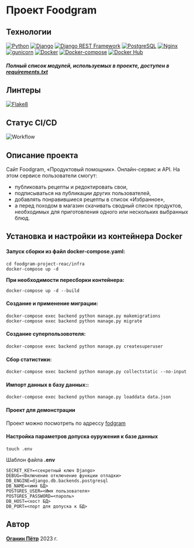 # Проект Foodgram
## Технологии
[![Python](https://img.shields.io/badge/-Python-464646?style=flat&logo=Python&logoColor=56C0C0&color=gray)](https://www.python.org/) [![Django](https://img.shields.io/badge/-Django-464646?style=flat&logo=Django&logoColor=56C0C0&color=gray)](https://www.djangoproject.com/) [![Django REST Framework](https://img.shields.io/badge/-Django%20REST%20Framework-464646?style=flat&logo=Django%20REST%20Framework&logoColor=56C0C0&color=gray)](https://www.django-rest-framework.org/) [![PostgreSQL](https://img.shields.io/badge/-PostgreSQL-464646?style=flat&logo=PostgreSQL&logoColor=56C0C0&color=gray)](https://www.postgresql.org/) [![Nginx](https://img.shields.io/badge/-NGINX-464646?style=flat&logo=NGINX&logoColor=56C0C0&color=gray)](https://nginx.org/ru/) [![gunicorn](https://img.shields.io/badge/-gunicorn-464646?style=flat&logo=gunicorn&logoColor=56C0C0&color=gray)](https://gunicorn.org/) [![Docker](https://img.shields.io/badge/-Docker-464646?style=flat&logo=Docker&logoColor=56C0C0&color=gray)](https://www.docker.com/) [![Docker-compose](https://img.shields.io/badge/-Docker%20compose-464646?style=flat&logo=Docker&logoColor=56C0C0&color=gray)](https://www.docker.com/) [![Docker Hub](https://img.shields.io/badge/-Docker%20Hub-464646?style=flat&logo=Docker&logoColor=56C0C0&color=gray)](https://www.docker.com/products/docker-hub)
##### Полный список модулей, используемых в проекте, доступен в [requirements.txt](https://github.com/NECROshizo/foodgram-project-react/blob/master/backend/requirements.txt)
## Линтеры
[![Flake8](https://img.shields.io/badge/-flake8-464646?style=flat&logo=flake8&logoColor=56C0C0&color=gray)](https://flake8.pycqa.org/)
## Статус CI/CD
![Workflow](https://github.com/NECROshizo/foodgram-project-react/actions/workflows/foodgram_workflow.yml/badge.svg)

## Описание проекта
Cайт Foodgram, «Продуктовый помощник». Онлайн-сервис и API. На этом сервисе пользователи смогут:
- публиковать рецепты и редоктировать свои,
- подписываться на публикации других пользователей, 
- добавлять понравившиеся рецепты в список «Избранное», 
- а перед походом в магазин скачивать сводный список продуктов, необходимых для приготовления одного или нескольких выбранных блюд.

## Установка и настройки из контейнера Docker
#### Запуск сборки из файл docker-compose.yaml:

```
cd foodgram-project-reac/infra
docker-compose up -d
```
**При необходимости пересборки контейнера:**
```
docker-compose up -d --build
```
#### Создание и применение миграции:
```
docker-compose exec backend python manage.py makemigrations
docker-compose exec backend python manage.py migrate
```
#### Создание суперпользовотеля:
```
docker-compose exec backend python manage.py createsuperuser
```
#### Сбор статистики:
```
docker-compose exec backend python manage.py collectstatic --no-input
```
#### Импорт данных в базу данных::
```
docker-compose exec backend python manage.py loaddata data.json
```
#### Проект для демонстрации
Проект можно посмотреть по адрессу [fodgram](http://84.201.176.35)
#### Настройка параметров допуска оуружения к базе данных
```
touch .env
```
Шаблон файла **.env**
```
SECRET_KEY=<секретный ключ Django>
DEBUG=<Включение отключение функции отладки>
DB_ENGINE=django.db.backends.postgresql
DB_NAME=<имя БД>
POSTGRES_USER=<Имя пользователя>
POSTGRES_PASSWORD=<пароль>
DB_HOST=<хост БД>
DB_PORT=<порт для допуска к БД>
```
## Автор
[**Оганин Пётр**](https://github.com/NECROshizo) 
2023 г.

